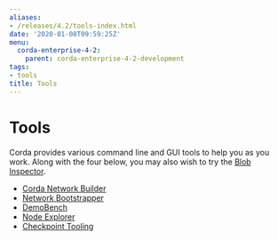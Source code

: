 ```yaml
---
aliases:
- /releases/4.2/tools-index.html
date: '2020-01-08T09:59:25Z'
menu:
  corda-enterprise-4-2:
    parent: corda-enterprise-4-2-development
tags:
- tools
title: Tools
---
```



# Tools

Corda provides various command line and GUI tools to help you as you work. Along with the four below, you may also
wish to try the [Blob Inspector](blob-inspector.md).



* [Corda Network Builder](network-builder.md)
* [Network Bootstrapper](network-bootstrapper.md)
* [DemoBench](demobench.md)
* [Node Explorer](node-explorer.md)
* [Checkpoint Tooling](checkpoint-tooling.md)



